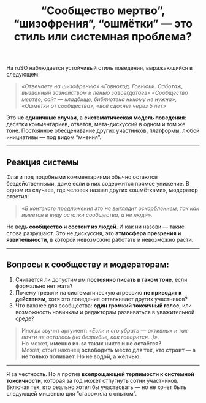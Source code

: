 ﻿---
title: "“Сообщество мертво”, “шизофрения”, “ошмётки” — это стиль или системная проблема?"
se.owner.user_id: 264178
se.owner.display_name: "Dev18"
se.owner.link: "https://ru.meta.stackoverflow.com/users/264178/dev18"
se.link: "https://ru.meta.stackoverflow.com/questions/14640/%d0%a1%d0%be%d0%be%d0%b1%d1%89%d0%b5%d1%81%d1%82%d0%b2%d0%be-%d0%bc%d0%b5%d1%80%d1%82%d0%b2%d0%be-%d1%88%d0%b8%d0%b7%d0%be%d1%84%d1%80%d0%b5%d0%bd%d0%b8%d1%8f-%d0%be%d1%88%d0%bc%d1%91%d1%82%d0%ba%d0%b8-%d1%8d%d1%82%d0%be-%d1%81%d1%82%d0%b8%d0%bb%d1%8c-%d0%b8%d0%bb%d0%b8-%d1%81%d0%b8%d1%81%d1%82%d0%b5%d0%bc%d0%bd%d0%b0%d1%8f-%d0%bf%d1%80%d0%be%d0%b1%d0%bb%d0%b5%d0%bc%d0%b0"
se.question_id: 14640
se.post_type: question
---
<p>На ruSO наблюдается устойчивый стиль поведения, выражающийся в следующем:</p>
<blockquote>
<p><em>«Отвечаете на шизофрению»</em>
<em>«Говнокод. Говнюки. Саботаж, вызванный зазнайством и ленью завсегдатаев»</em>
<em>«Сообщество мертво, сайт — кладбище, библиотека никому не нужна»</em>,
<em>«Ошмётки от сообщества», «всё сдохнет через 5 лет»</em></p>
</blockquote>
<p>Это <strong>не единичные случаи</strong>, а <strong>систематическая модель поведения</strong>: десятки комментариев, ответов, мета-дискуссий в одном и том же тоне. Постоянное обесценивание других участников, платформы, любой инициативы — под видом “мнения”.</p>
<hr />
<h2>Реакция системы</h2>
<p>Флаги под подобными комментариями обычно остаются бездейственными, даже если в них содержится прямое унижение. В одном из случаев, где человек назвал других «ошмётками», модератор ответил:</p>
<blockquote>
<p><em>«В контексте предложения это не выглядит оскорблением, так как имеется в виду остатки сообщества, а не люди».</em></p>
</blockquote>
<p>Но ведь <strong>сообщество и состоит из людей</strong>. И как ни назови — такие слова разрушают. Это не дискуссия, это <strong>атмосфера презрения и язвительности</strong>, в которой невозможно работать и невозможно расти.</p>
<hr />
<h2>Вопросы к сообществу и модераторам:</h2>
<ol>
<li>Считается ли допустимым <strong>постоянно писать в таком тоне</strong>, если формально нет мата?</li>
<li>Почему тревоги на систематическую агрессию <strong>не приводят к действиям</strong>, хотя это поведение отталкивает других участников?</li>
<li>Что важнее для сообщества: <strong>один громкий токсичный голос</strong>, или возможность новичкам и редакторам развиваться в уважительной среде?</li>
</ol>
<blockquote>
<p>Иногда звучит аргумент: <em>«Если и его убрать — активных и так почти не осталось (на безрыбье, как говорится...)».</em><br>
Но может, <strong>именно из-за таких никто и не остаётся?</strong><br>
Может, стоит наконец <strong>освободить место для тех, кто строит — а не только поливает. Но не водой, а желчью.</strong></p>
</blockquote>
<hr />
<p>Я за честность. Но я против <strong>всепрощающей терпимости к системной токсичности</strong>, которая за год может отпугнуть сотни участников. Включая тех, кто реально хотел бы участвовать — но не хочет быть следующей мишенью для “старожила с опытом”.</p>
